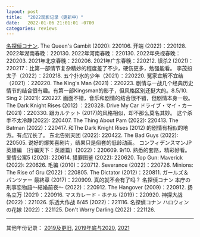 ```yaml
---
layout: post
title:  "2022观影记录（更新中）"
date:   2022-01-06 21:01:01 -0700
categories: reviews
---
```

[名探偵コナン](https://www.lintj.com/reviews/2018/08/18/Conan.html).
The Queen's Gambit (2020): 220106.
开端 (2022)：220128.
2022年湖南春晚：220130.
2022年河南春晚：220130.
2022年央视春晚：220203.
2021年北京春晚：220206.
2021年广东春晚：220212.
误杀2 (2021)：220217：比第一部情节复杂精妙的程度差了不少，硬伤更多，勉强能看。
李茂扮太子（2022）：220218.
五个扑水的少年（2021）：220220.
冤家宜解不宜结（2021）：220220.
The King's Man (2021)：220223. 剧情与一战几个经典历史情节的结合很有趣。有第一部Kingsman的影子，但风格区别还挺大的。8.5/10.
Sing 2 (2021): 220227. 画面不错，音乐和剧情的结合很不错，但剧情本身一般。
The Dark Knight Rises (2012) ：220328.
Drive My Car ドライブ・マイ・カー (2021)：220330. 跟カルテット (2017)的风格相似，却不那么莫名其妙。
这个杀手不太冷静(2022): 220407.
The Thing About Pam (2022): 220413.
The Batman (2022)：220417. 和The Dark Knight Rises (2012) 的剧情有相似的地方。有点冗长了。
东北告别天团 (2022): 220422.
The Bad Guys (2022): 220505. 说好的爆笑喜剧片，结果只是俗套的低龄动画。
コンフィデンスマンJP 英雄編 （行骗天下：英雄篇）(2022)：220609. 9/10. 熟悉的套路，精彩好看。
爱情公寓5 (2020): 220614.
猎罪图鉴 (2022): 220620.
Top Gun: Maverick (2022): 220626.
毛骗 (2010)：220712.
Severance (2022)：220726.
Minions: The Rise of Gru (2022)：220805.
The Dictator (2012)：220811.
ガールズ＆パンツァー 最終章 (2017)：220909. 真的就不会有了吗？
名探偵コナン 本庁の刑事恋物語～結婚前夜～ (2022)：220912. 
The Hangover (2009)：220912. 
扬名立万 (2021)：220916. 
マスカレード・ホテル (2019)：220920. 
神探大战 (2022)：221026.
乐透大作战 6/45 (2022)：221116. 
名探偵コナン ハロウィンの花嫁 (2022)：221125.
Don't Worry Darling (2022)：221126. 


---
其他年份记录：
[2019及更旧](https://www.lintj.com/reviews/2019/11/29/older2019Movies.html), [2019年底与2020](https://www.lintj.com/reviews/2019/11/30/2020Movieswith2019.html), [2021](https://www.lintj.com/reviews/2021/01/03/2021Movies.html)
